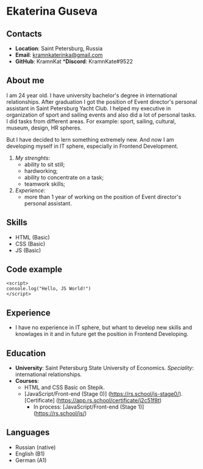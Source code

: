 # Ekaterina Guseva

## Contacts

* __Location__: Saint Petersburg, Russia
* __Email__: kramnkaterinka@gmail.com
* __GitHub__: KramnKat
*__Discord__: KramnKate#9522

## About me

I am 24 year old. I have university bachelor's degree in international relationships. After graduation I got the position of Event director's personal assistant in Saint Petersburg Yacht Club. I helped my executive in organization of sport and sailing events and also did a lot of personal tasks. I did tasks from different areas. For example: sport, sailing, cultural, museum, design, HR spheres.

But I have decided to lern something extremely new. And now I am developing myself in IT sphere, especially in Frontend Development.

1. *My strenghts*:
   * ability to sit still;
   * hardworking;
   * ability to concentrate on a task;
   * teamwork skills;
2. *Experience*:
   * more than 1 year of working on the position of Event director's personal assistant.

## Skills

* HTML (Basic)
* CSS (Basic)
* JS (Basic)

## Code example

```
<script>
console.log("Hello, JS World!")
</script>

```

## Experience

   * I have no experience in IT sphere, but whant to develop new skills and knowlages in it and in future get the position in Frontend Developing. 

## Education
   * __University__: Saint Petersburg State University of Economics. *Speciality*: international relationships.
   * __Courses__: 
      * HTML and CSS Basic on Stepik.
      * [JavaScript/Front-end (Stage 0)] (https://rs.school/js-stage0/). [Certificate] (https://app.rs.school/certificate/j2c51f8t)
		* In process: [JavaScript/Front-end (Stage 1)] (https://rs.school/js/)

## Languages
   * Russian (native)
   * English (B1)
   * German (A1)